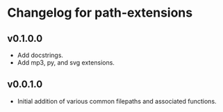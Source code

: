 # Changelog for path-extensions

## v0.1.0.0

* Add docstrings.
* Add mp3, py, and svg extensions.

## v0.0.1.0

* Initial addition of various common filepaths and associated functions.
